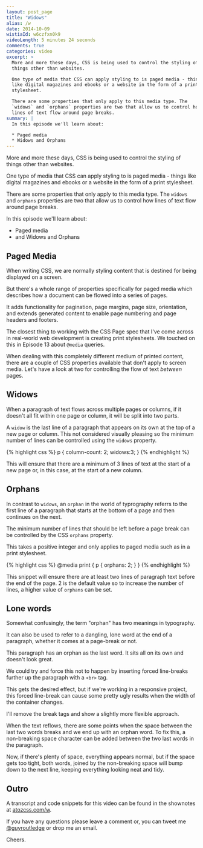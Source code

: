 ```yaml
---
layout: post_page
title: "Widows"
alias: /w
date: 2014-10-09
wistiaId: w6czfxn0k9
videoLength: 5 minutes 24 seconds
comments: true
categories: video
excerpt: >
  More and more these days, CSS is being used to control the styling of
  things other than websites.

  One type of media that CSS can apply styling to is paged media - things
  like digital magazines and ebooks or a website in the form of a print
  stylesheet.

  There are some properties that only apply to this media type. The
  `widows` and `orphans` properties are two that allow us to control how
  lines of text flow around page breaks.
summary: |
  In this episode we'll learn about:

  * Paged media
  * Widows and Orphans
---
```


More and more these days, CSS is being used to control the styling of
things other than websites.

One type of media that CSS can apply styling to is paged media - things
like digital magazines and ebooks or a website in the form of a print
stylesheet.

There are some properties that only apply to this media type. The
`widows` and `orphans` properties are two that allow us to control how
lines of text flow around page breaks.

In this episode we'll learn about:

* Paged media
* and Widows and Orphans

## Paged Media

When writing CSS, we are normally styling content that is destined for
being displayed on a screen. 

But there's a whole range of properties specifically for paged media which
describes how a document can be flowed into a series of pages.

It adds functionality for pagination, page margins, page size,
orientation, and extends generated content to enable page numbering and
page headers and footers.

The closest thing to working with the CSS Page spec that I've come
across in real-world web development is creating print stylesheets. We
touched on this in Episode 13 about `@media` queries.

When dealing with this completely different medium of printed content,
there are a couple of CSS properties available that don't apply to
screen media. Let's have a look at two for controlling the flow of text
*between* pages.

## Widows

When a paragraph of text flows across multiple pages or columns, if it
doesn't all fit within one page or column, it will be split into two
parts.

A `widow` is the last line of a paragraph that appears on its own at the
top of a new page or column. This not considered visually pleasing so
the minimum number of lines can be controlled using the `widows`
property.

{% highlight css %}
p {
	column-count: 2;
	widows:3;
}
{% endhighlight %}

This will ensure that there are a minimum of 3 lines of text at the
start of a new page or, in this case, at the start of a new column.

## Orphans

In contrast to `widows`, an `orphan` in the world of typrography referrs
to the first line of a paragraph that starts at the bottom of a page and
then continues on the next.

The minimum number of lines that should be left before a page break can
be controlled by the CSS `orphans` property.

This takes a positive integer and only applies to paged media such as in
a print stylesheet.

{% highlight css %}
@media print {
	p {
		orphans: 2;
	}
}
{% endhighlight %}

This snippet will ensure there are at least two lines of paragraph text
before the end of the page. 2 is the default value so to increase the
number of lines, a higher value of `orphans` can be set.

## Lone words

Somewhat confusingly, the term "orphan" has two meanings in typography.

It can also be used to refer to a dangling, lone word at the end of
a paragraph, whether it comes at a page-break or not.

This paragraph has an orphan as the last word. It sits all on its own
and doesn't look great.

We could try and force this not to happen by inserting forced
line-breaks further up the paragraph with a `<br>` tag.

This gets the desired effect, but if we're working in a responsive
project, this forced line-break can cause some pretty ugly results when
the width of the container changes.

I'll remove the break tags and show a slightly more flexible approach.

When the text reflows, there are some points when the space between the
last two words breaks and we end up with an orphan word. To fix this,
a non-breaking space character can be added between the two last words
in the paragraph.

Now, if there's plenty of space, everything appears normal, but if the
space gets too tight, both words, joined by the non-breaking space will
bump down to the next line, keeping everything looking neat and tidy.

## Outro

A transcript and code snippets for this video can be found in the
shownotes at [atozcss.com/w](http://www.atozcss.com/w).

If you have any questions please leave a comment or, you can tweet me
[@guyroutledge](http://www.twitter.com/guyroutledge) or drop me an
email.

Cheers.
